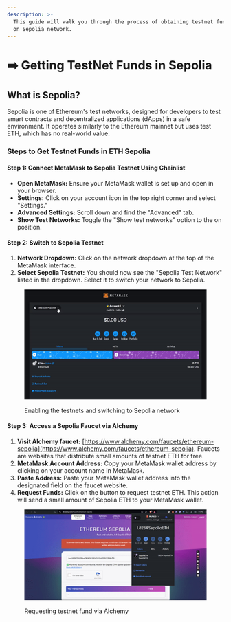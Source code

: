 ```yaml
---
description: >-
  This guide will walk you through the process of obtaining testnet funds (ETH)
  on Sepolia network.
---
```


# ➡️ Getting TestNet Funds in Sepolia

## What is Sepolia?

Sepolia is one of Ethereum's test networks, designed for developers to test smart contracts and decentralized applications (dApps) in a safe environment. It operates similarly to the Ethereum mainnet but uses test ETH, which has no real-world value.

### Steps to Get Testnet Funds in ETH Sepolia

#### **Step 1: Connect MetaMask to Sepolia Testnet Using Chainlist**

* **Open MetaMask:** Ensure your MetaMask wallet is set up and open in your browser.
* **Settings:** Click on your account icon in the top right corner and select "Settings."
* **Advanced Settings:** Scroll down and find the "Advanced" tab.
* **Show Test Networks:** Toggle the "Show test networks" option to the on position.

#### **Step 2: Switch to Sepolia Testnet**

1. **Network Dropdown:** Click on the network dropdown at the top of the MetaMask interface.
2. **Select Sepolia Testnet:** You should now see the "Sepolia Test Network" listed in the dropdown. Select it to switch your network to Sepolia.

<figure><img src=".gitbook/assets/switching-network-to-sepolia-ezgif.com-video-to-gif-converter.gif" alt=""><figcaption><p>Enabling the testnets and switching to Sepolia network</p></figcaption></figure>

#### **Step 3: Access a Sepolia Faucet via Alchemy**

1. **Visit Alchemy faucet:** [https://www.alchemy.com/faucets/ethereum-sepolia](https://www.alchemy.com/faucets/ethereum-sepolia). Faucets are websites that distribute small amounts of testnet ETH for free.
2. **MetaMask Account Address:** Copy your MetaMask wallet address by clicking on your account name in MetaMask.
3. **Paste Address:** Paste your MetaMask wallet address into the designated field on the faucet website.
4. **Request Funds:** Click on the button to request testnet ETH. This action will send a small amount of Sepolia ETH to your MetaMask wallet.

<figure><img src=".gitbook/assets/requesting-testnet-funds-in-alchemy-ezgif.com-video-to-gif-converter.gif" alt=""><figcaption><p>Requesting testnet fund via Alchemy</p></figcaption></figure>
